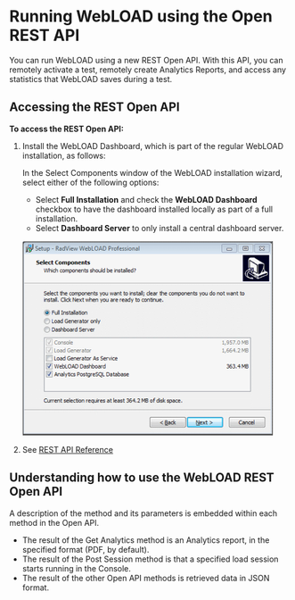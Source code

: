﻿# Running WebLOAD using the Open REST API

You can run WebLOAD using a new REST Open API. With this API, you can remotely activate a test, remotely create Analytics Reports, and access any statistics that WebLOAD saves during a test.



## Accessing the REST Open API

**To access the REST Open API:**

1. Install the WebLOAD Dashboard, which is part of the regular WebLOAD installation, as follows:

    In the Select Components window of the WebLOAD installation wizard, select either of the following options:

    - Select **Full Installation** and check the **WebLOAD Dashboard** checkbox to have the dashboard installed locally as part of a full installation.
    - Select **Dashboard Server** to only install a central dashboard server.

    ![Web Dashboard Installation Options](../images/automation_users_guide_044.png)

   

2. See [REST API Reference](../dashboard/rest_api.md)


## Understanding how to use the WebLOAD REST Open API
A description of the method and its parameters is embedded within each method in the Open API.

- The result of the Get Analytics method is an Analytics report, in the specified format (PDF, by default).
- The result of the Post Session method is that a specified load session starts running in the Console.
- The result of the other Open API methods is retrieved data in JSON format.




